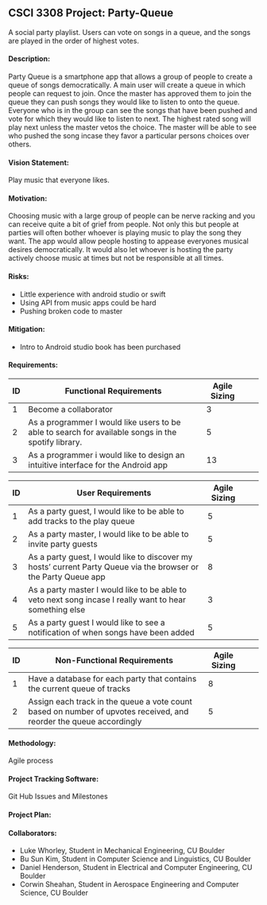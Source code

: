 ## CSCI 3308 Project: Party-Queue
A social party playlist. Users can vote on songs in a queue, and the songs are
played in the order of highest votes.

#### Description: 
Party Queue is a smartphone app that allows a group of people to create a queue of songs democratically. A main user will create a queue in which people can request to join. Once the master has approved them to join the queue they can push songs they would like to listen to onto the queue. Everyone who is in the group can see the songs that have been pushed and vote for which they would like to listen to next. The highest rated song will play next unless the master vetos the choice. The master will be able to see who pushed the song incase they favor a particular persons choices over others.    

#### Vision Statement: 
Play music that everyone likes.

#### Motivation: 
Choosing music with a large group of people can be nerve racking and you can receive quite a bit of grief from people. Not only this but people at parties will often bother whoever is playing music to play the song they want.  The app would allow people hosting to appease everyones musical desires democratically. It would also let whoever is hosting the party actively choose music at times but not be responsible at all times. 

#### Risks:
* Little experience with android studio or swift
* Using API from music apps could be hard
* Pushing broken code to master

#### Mitigation:
* Intro to Android studio book has been purchased

#### Requirements:

|  ID| Functional Requirements  | Agile Sizing  |   |   |
|---|---|---|---| --- |
| 1 |Become a collaborator | 3   |   |   |
| 2  | As a programmer I would like users to be able to search for available songs in the spotify library.    | 5  |   |   |
| 3   |       As a programmer i would like to design an intuitive interface for the Android app   | 13  |  |  |



| ID  |User Requirements |  Agile Sizing |   |   |
|---|---|---|---|--- |
|1   | As a party guest, I would like to be able to add tracks to the play queue|  5 |   |   |
|  2 | As a party master, I would like to be able to invite party guests| 5  |   |   |
|3  |As a party guest, I would like to discover my hosts’ current Party Queue via the browser or the Party Queue app| 8  | | |
| 4| As a party master I would like to be able to veto next song incase I really want to hear something else| 3 | | |
| 5 | As a party guest I would like to see a notification of when songs have been added| 5 | | |

| ID  |Non-Functional Requirements |  Agile Sizing |   |   |
|---|---|---|---|--- |
| 1|  Have a database for each party that contains the current queue of tracks  |  8 |    |    |
| 2|Assign each track in the queue a vote count based on number of upvotes received, and reorder the queue accordingly|  5 |    |    |


#### Methodology:
Agile process

#### Project Tracking Software: 
Git Hub Issues and Milestones

#### Project Plan:

#### Collaborators:
* Luke Whorley, Student in Mechanical Engineering, CU Boulder
* Bu Sun Kim, Student in Computer Science and Linguistics, CU Boulder
* Daniel Henderson, Student in Electrical and Computer Engineering, CU Boulder
* Corwin Sheahan, Student in Aerospace Engineering and Computer Science, CU Boulder
